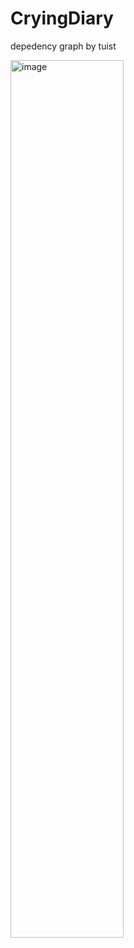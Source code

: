 # CryingDiary

depedency graph by tuist

<img width="60%" alt="image" src="https://github.com/user-attachments/assets/59986f3b-92ca-4b3a-b039-5b7036e660a8">
